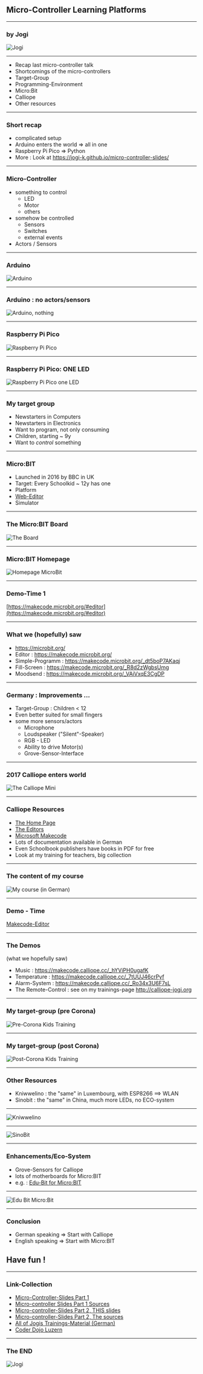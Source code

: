 ## Micro-Controller Learning Platforms


---

### by Jogi 

![Jogi](yogi_bear-head.jpg)

---

* Recap last micro-controller talk
* Shortcomings of the micro-controllers
* Target-Group
* Programming-Environment
* Micro:Bit 
* Calliope 
* Other resources 

---

### Short recap 

* complicated setup
* Arduino enters the world => all in one
* Raspberry Pi Pico => Python
* More : Look at https://jogi-k.github.io/micro-controller-slides/


---

### Micro-Controller 

* something to control 
   * LED
   * Motor
   * others
* somehow be controlled
   * Sensors
   * Switches
   * external events
* Actors / Sensors


---

### Arduino 

![Arduino](pics/arduino_uno.jpg)

---

### Arduino : no actors/sensors

![Arduino, nothing](pics/arduino_uno2.jpg)

---

### Raspberry Pi Pico  

![Raspberry Pi Pico](pics/raspberry_pi_pico.jpg)

---

### Raspberry Pi Pico: ONE LED

![Raspberry Pi Pico one LED](pics/raspberry_pi_pico2.jpg)

---

### My target group 

* Newstarters in Computers
* Newstarters in Electronics
* Want to program, not only consuming
* Children, starting ~ 9y
* Want to _control_ something


---

### Micro:BIT 

* Launched in 2016 by BBC in UK
* Target: Every Schoolkid ~ 12y has one
* Platform
* [Web-Editor](https://makecode.microbit.org/#editor)
* Simulator 

---

### The Micro:BIT Board

![The Board](pics/microbit_1.jpg)


---


### Micro:BIT Homepage

![Homepage MicroBit](pics/microbit_start.png)


---

### Demo-Time 1

[https://makecode.microbit.org/#editor](https://makecode.microbit.org/#editor)


---

### What we (hopefully) saw

* https://microbit.org/
* Editor : https://makecode.microbit.org/
* Simple-Programm : https://makecode.microbit.org/_dt5boP7AKaqj
* Fill-Screen : https://makecode.microbit.org/_R8d2zWgbsUmg
* Moodsend : https://makecode.microbit.org/_VAiVxqE3CgDP


---

### Germany : Improvements ...

* Target-Group : Children < 12
* Even better suited for small fingers
* some more sensors/actors
    * Microphone
    * Loudspeaker ("Silent"-Speaker)
    * RGB - LED
    * Ability to drive Motor(s)
    * Grove-Sensor-Interface


---

### 2017 Calliope enters world



![The Calliope Mini](pics/Calliope_mini.jpg)



---

### Calliope Resources 

* [The Home Page](https://calliope.cc/) 
* [The Editors](https://calliope.cc/programmieren/editoren)
* [Microsoft Makecode](https://makecode.calliope.cc/#editor) 
* Lots of documentation available in German
* Even Schoolbook publishers have books in PDF for free
* Look at my training for teachers, big collection

---

### The content of my course


![My course (in German)](pics/Calliope-Kurs_V3_Herbst_2020.png)

---

### Demo - Time

[Makecode-Editor](https://makecode.calliope.cc/#editor)


---

###  The Demos

(what we hopefully saw)

* Music : https://makecode.calliope.cc/_hYViPH0ugafK
* Temperature : https://makecode.calliope.cc/_7tUUJ46crPyf
* Alarm-System : https://makecode.calliope.cc/_Ro34x3U6F7sL 
* The Remote-Control : see on my trainings-page http://calliope-jogi.org


---

### My target-group (pre Corona)

![Pre-Corona Kids Training](pics/kids2018.jpg)


---

### My target-group (post Corona)

![Post-Corona Kids Training](pics/kids2020.jpg)


---

### Other Resources 

* Kniwwelino : the "same" in Luxembourg, with ESP8266 ==> WLAN
* Sinobit : the "same" in China, much more LEDs, no ECO-system


---


![Kniwwelino](pics/kniwwelino.jpg)

---


![SinoBit](pics/sinobit.jpg)

---

### Enhancements/Eco-System

* Grove-Sensors for Calliope 
* lots of motherboards for Micro:BIT
* e.g. : [Edu-Bit for Micro:BIT](https://www.kickstarter.com/projects/cytrontech/edubit-project-kit-for-children-to-code-play-learn)

---


![Edu Bit Micro:Bit](pics/edubit.jpg)


---

### Conclusion

* German speaking => Start with Calliope
* English speaking => Start with Micro:BIT

## Have fun !


---


### Link-Collection

* [Micro-Controller-Slides Part 1](https://jogi-k.github.io/micro-controller-slides/)
* [Micro-controller Slides Part 1 Sources](https://github.com/jogi-k/micro-controller-slides/tree/gh-pages)
* [Micro-controller-Slides Part 2, THIS slides](https://jogi-k.github.io/micro-controllers-part2/)
* [Micro-controller-Slides Part 2, The sources](https://github.com/jogi-k/micro-controllers-part2/tree/gh-pages)
* [All of Jogis Trainings-Material (German)](http://calliope-jogi.org/)
* [Coder Dojo Luzern](https://coderdojoluzern.ch/)

---

### The END 

![Jogi](yogi_bear-head.jpg)


